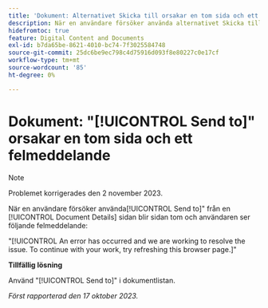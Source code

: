 ```yaml
---
title: 'Dokument: Alternativet Skicka till orsakar en tom sida och ett felmeddelande'
description: När en användare försöker använda alternativet Skicka till från en dokumentinformationssida, blir sidan tom och användaren ser ett felmeddelande.
hidefromtoc: true
feature: Digital Content and Documents
exl-id: b7da65be-8621-4010-bc74-7f3025584748
source-git-commit: 25dc6be9ec798c4d75916d093f8e80227c0e17cf
workflow-type: tm+mt
source-wordcount: '85'
ht-degree: 0%

---
```


# Dokument: &quot;[!UICONTROL Send to]&quot; orsakar en tom sida och ett felmeddelande

>[!NOTE]
>
>Problemet korrigerades den 2 november 2023.

När en användare försöker använda[!UICONTROL Send to]&quot; från en [!UICONTROL Document Details] sidan blir sidan tom och användaren ser följande felmeddelande:

&quot;[!UICONTROL An error has occurred and we are working to resolve the issue. To continue with your work, try refreshing this browser page.]&quot;

**Tillfällig lösning**

Använd &quot;[!UICONTROL Send to]&quot; i dokumentlistan.

_Först rapporterad den 17 oktober 2023._
